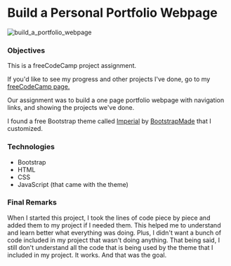 # Build a Personal Portfolio Webpage

![build_a_portfolio_webpage](https://user-images.githubusercontent.com/17016297/31384900-99b4d686-ad86-11e7-9a99-8224dc6542f0.png)

### Objectives
This is a freeCodeCamp project assignment.

If you'd like to see my progress and other projects I've done, go to my [freeCodeCamp page.](https://www.freecodecamp.org/nomi811)

Our assignment was to build a one page portfolio webpage with navigation links, and showing the projects we've done.

I found a free Bootstrap theme called [Imperial](https://bootstrapmade.com/imperial-free-onepage-bootstrap-theme/) by [BootstrapMade](https://bootstrapmade.com/) that I customized.

### Technologies
- Bootstrap
- HTML
- CSS
- JavaScript (that came with the theme)

### Final Remarks
When I started this project, I took the lines of code piece by piece and added them to my project if I needed them.  This helped me to understand and learn better what everything was doing.  Plus, I didn't want a bunch of code included in my project that wasn't doing anything.  That being said, I still don't understand all the code that is being used by the theme that I included in my project.  It works.  And that was the goal.
